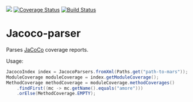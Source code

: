 [![](https://jitpack.io/v/Otanikotani/jacoco-parser.svg)](https://jitpack.io/#Otanikotani/jacoco-parser) 
[![Coverage Status](https://coveralls.io/repos/github/Otanikotani/jacoco-parser/badge.svg?branch=master)](https://coveralls.io/github/Otanikotani/jacoco-parser?branch=master)
[![Build Status](https://travis-ci.org/Otanikotani/jacoco-parser.svg?branch=master)](https://travis-ci.org/Otanikotani/jacoco-parser)
# Jacoco-parser

Parses [JaCoCo](https://github.com/jacoco/jacoco) coverage reports.

Usage:

```java
JacocoIndex index = JacocoParsers.fromXml(Paths.get("path-to-mars"));
ModuleCoverage moduleCoverage = index.getModuleCoverage();
MethodCoverage methodCoverage = moduleCoverage.methodCoverages()
    .findFirst((mc -> mc.getName().equals("amore")))
    .orElse(MethodCoverage.EMPTY);
```
                         